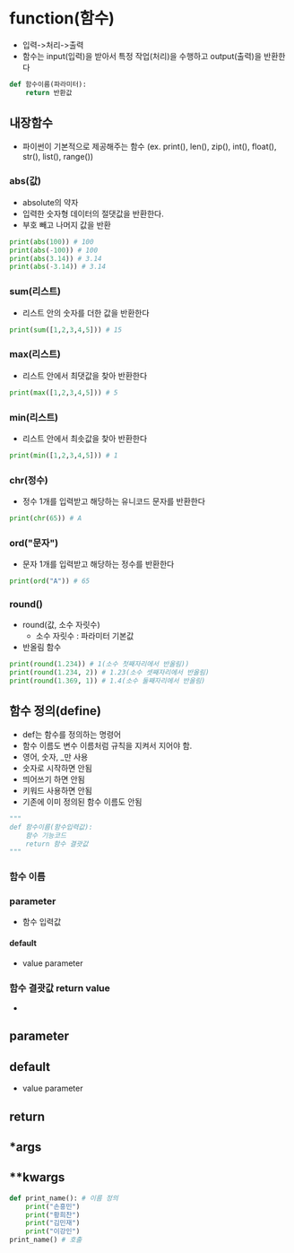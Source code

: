 # function(함수)
- 입력->처리->출력
- 함수는 input(입력)을 받아서 특정 작업(처리)을 수행하고 output(출력)을 반환한다

```python
def 함수이름(파라미터):
    return 반환값
```
## 내장함수
- 파이썬이 기본적으로 제공해주는 함수
(ex. print(), len(), zip(), int(), float(), str(), list(), range())
### abs(값)
  - absolute의 약자
  - 입력한 숫자형 데이터의 절댓값을 반환한다.
  - 부호 빼고 나머지 값을 반환
```python
print(abs(100)) # 100
print(abs(-100)) # 100
print(abs(3.14)) # 3.14
print(abs(-3.14)) # 3.14
```
### sum(리스트)
- 리스트 안의 숫자를 더한 값을 반환한다
```python
print(sum([1,2,3,4,5])) # 15
```
### max(리스트)
- 리스트 안에서 최댓값을 찾아 반환한다
```python
print(max([1,2,3,4,5])) # 5
```
### min(리스트)
- 리스트 안에서 최솟값을 찾아 반환한다
```python
print(min([1,2,3,4,5])) # 1
```
### chr(정수)
- 정수 1개를 입력받고 해당하는 유니코드 문자를 반환한다
```python
print(chr(65)) # A
```
### ord("문자")
- 문자 1개를 입력받고 해당하는 정수를 반환한다
```python
print(ord("A")) # 65
```
### round()
- round(값, 소수 자릿수)
  - 소수 자릿수 : 파라미터 기본값
- 반올림 함수
```python
print(round(1.234)) # 1(소수 첫째자리에서 반올림))
print(round(1.234, 2)) # 1.23(소수 셋째자리에서 반올림)
print(round(1.369, 1)) # 1.4(소수 둘째자리에서 반올림)
```
## 함수 정의(define)
- def는 함수를 정의하는 명령어
- 함수 이름도 변수 이름처럼 규칙을 지켜서 지어야 함.
- 영어, 숫자, _만 사용
- 숫자로 시작하면 안됨
- 띄어쓰기 하면 안됨
- 키워드 사용하면 안됨
- 기존에 이미 정의된 함수 이름도 안됨
```python
"""
def 함수이름(함수입력값):
    함수 기능코드
    return 함수 결괏값
"""
```

### 함수 이름

### parameter
- 함수 입력값
#### default
- value parameter
### 함수 결괏값 return value
- 
## parameter
## default
- value parameter
## return
## *args
## **kwargs


```python
def print_name(): # 이름 정의
    print("손흥민")
    print("황희찬")
    print("김민재")
    print("이강인")
print_name() # 호출
```

